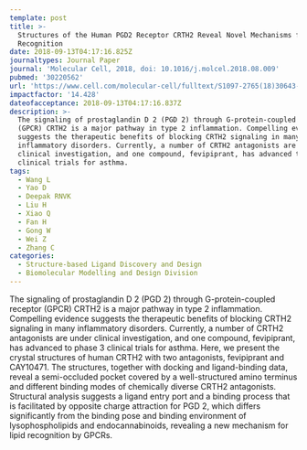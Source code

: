 ```yaml
---
template: post
title: >-
  Structures of the Human PGD2 Receptor CRTH2 Reveal Novel Mechanisms for Ligand
  Recognition
date: 2018-09-13T04:17:16.825Z
journaltypes: Journal Paper
journal: 'Molecular Cell, 2018, doi: 10.1016/j.molcel.2018.08.009'
pubmed: '30220562'
url: 'https://www.cell.com/molecular-cell/fulltext/S1097-2765(18)30643-9'
impactfactor: '14.428'
dateofacceptance: 2018-09-13T04:17:16.837Z
description: >-
  The signaling of prostaglandin D 2 (PGD 2) through G-protein-coupled receptor
  (GPCR) CRTH2 is a major pathway in type 2 inflammation. Compelling evidence
  suggests the therapeutic benefits of blocking CRTH2 signaling in many
  inflammatory disorders. Currently, a number of CRTH2 antagonists are under
  clinical investigation, and one compound, fevipiprant, has advanced to phase 3
  clinical trials for asthma.
tags:
  - Wang L
  - Yao D
  - Deepak RNVK
  - Liu H
  - Xiao Q
  - Fan H
  - Gong W
  - Wei Z
  - Zhang C
categories:
  - Structure-based Ligand Discovery and Design
  - Biomolecular Modelling and Design Division
---
```

<!--StartFragment-->

The signaling of prostaglandin D 2 (PGD 2) through G-protein-coupled receptor (GPCR) CRTH2 is a major pathway in type 2 inflammation. Compelling evidence suggests the therapeutic benefits of blocking CRTH2 signaling in many inflammatory disorders. Currently, a number of CRTH2 antagonists are under clinical investigation, and one compound, fevipiprant, has advanced to phase 3 clinical trials for asthma. Here, we present the crystal structures of human CRTH2 with two antagonists, fevipiprant and CAY10471. The structures, together with docking and ligand-binding data, reveal a semi-occluded pocket covered by a well-structured amino terminus and different binding modes of chemically diverse CRTH2 antagonists. Structural analysis suggests a ligand entry port and a binding process that is facilitated by opposite charge attraction for PGD 2, which differs significantly from the binding pose and binding environment of lysophospholipids and endocannabinoids, revealing a new mechanism for lipid recognition by GPCRs.

<!--EndFragment-->
